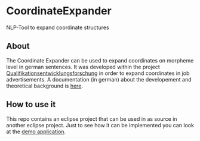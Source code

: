 # CoordinateExpander
NLP-Tool to expand coordinate structures

## About
The Coordinate Expander can be used to expand coordinates on morpheme level in german sentences. It was developed within
the project [Qualifikationsentwicklungsforschung](https://github.com/spinfo/quenfo) in order to expand coordinates in 
job advertisements. A documentation (in german) about the developement and theoretical background is [here](http://dh.uni-koeln.de/sites/dighum/projects/bibb/5429692_Binnewitt_SM1_Hausarbeit.pdf).

## How to use it
This repo contains an eclipse project that can be used in as source in another eclipse project. Just to see how it
can be implemented you can look at the [demo application](../src/main/resources/de/uni_koeln/spinfo/demo/App.java). 

